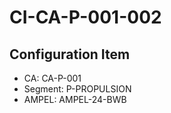# CI-CA-P-001-002

## Configuration Item
- CA: CA-P-001
- Segment: P-PROPULSION
- AMPEL: AMPEL-24-BWB
